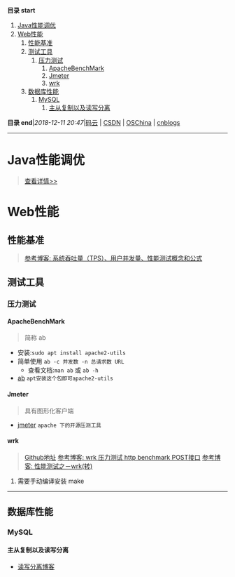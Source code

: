 **目录 start**

1. [Java性能调优](#java性能调优)
1. [Web性能](#web性能)
    1. [性能基准](#性能基准)
    1. [测试工具](#测试工具)
        1. [压力测试](#压力测试)
            1. [ApacheBenchMark](#apachebenchmark)
            1. [Jmeter](#jmeter)
            1. [wrk](#wrk)
    1. [数据库性能](#数据库性能)
        1. [MySQL](#mysql)
            1. [主从复制以及读写分离](#主从复制以及读写分离)

**目录 end**|_2018-12-11 20:47_|[码云](https://gitee.com/gin9) | [CSDN](http://blog.csdn.net/kcp606) | [OSChina](https://my.oschina.net/kcp1104) | [cnblogs](http://www.cnblogs.com/kuangcp)
****************************************
# Java性能调优
> [查看详情>>](/Java/JavaPerformance.md)

# Web性能

## 性能基准
> [参考博客: 系统吞吐量（TPS）、用户并发量、性能测试概念和公式](http://www.cnblogs.com/freeton/archive/2013/05/31/3109815.html)

## 测试工具
### 压力测试

#### ApacheBenchMark
> 简称 ab

- 安装:`sudo apt install apache2-utils`
- 简单使用 `ab -c 并发数 -n 总请求数 URL`
    - 查看文档:`man ab` 或 `ab -h`
- [ab](https://httpd.apache.org/docs/2.4/programs/ab.html) `apt安装这个包即可apache2-utils` 

#### Jmeter
> 具有图形化客户端

- [jmeter](http://jmeter.apache.org/download_jmeter.cgi) `apache 下的开源压测工具`

#### wrk
> [Github地址](https://github.com/wg/wrk) 
> [参考博客:  wrk 压力测试 http benchmark POST接口](http://www.cnblogs.com/felixzh/p/8400729.html)
> [参考博客: 性能测试之－wrk(转)](http://www.cnblogs.com/rainy-shurun/p/5867946.html)

1. 需要手动编译安装 make

******************
## 数据库性能

### MySQL
#### 主从复制以及读写分离
- [读写分离博客](http://www.cnblogs.com/luckcs/articles/2543607.html)
